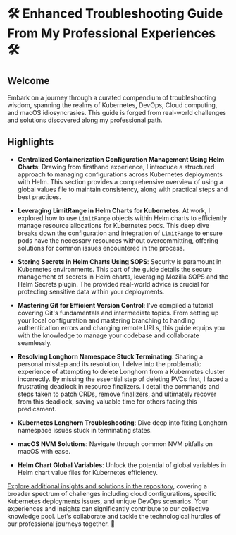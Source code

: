 
# 🛠️ Enhanced Troubleshooting Guide From My Professional Experiences 🛠️

## Welcome

Embark on a journey through a curated compendium of troubleshooting wisdom, spanning the realms of Kubernetes, DevOps, Cloud computing, and macOS idiosyncrasies. This guide is forged from real-world challenges and solutions discovered along my professional path.

## Highlights

- **Centralized Containerization Configuration Management Using Helm Charts**: Drawing from firsthand experience, I introduce a structured approach to managing configurations across Kubernetes deployments with Helm. This section provides a comprehensive overview of using a global values file to maintain consistency, along with practical steps and best practices.

- **Leveraging LimitRange in Helm Charts for Kubernetes**: At work, I explored how to use `LimitRange` objects within Helm charts to efficiently manage resource allocations for Kubernetes pods. This deep dive breaks down the configuration and integration of `LimitRange` to ensure pods have the necessary resources without overcommitting, offering solutions for common issues encountered in the process.

- **Storing Secrets in Helm Charts Using SOPS**: Security is paramount in Kubernetes environments. This part of the guide details the secure management of secrets in Helm charts, leveraging Mozilla SOPS and the Helm Secrets plugin. The provided real-world advice is crucial for protecting sensitive data within your deployments.

- **Mastering Git for Efficient Version Control**: I've compiled a tutorial covering Git's fundamentals and intermediate topics. From setting up your local configuration and mastering branching to handling authentication errors and changing remote URLs, this guide equips you with the knowledge to manage your codebase and collaborate seamlessly.

- **Resolving Longhorn Namespace Stuck Terminating**: Sharing a personal misstep and its resolution, I delve into the problematic experience of attempting to delete Longhorn from a Kubernetes cluster incorrectly. By missing the essential step of deleting PVCs first, I faced a frustrating deadlock in resource finalizers. I detail the commands and steps taken to patch CRDs, remove finalizers, and ultimately recover from this deadlock, saving valuable time for others facing this predicament.

- **Kubernetes Longhorn Troubleshooting**: Dive deep into fixing Longhorn namespace issues stuck in terminating states.

- **macOS NVM Solutions**: Navigate through common NVM pitfalls on macOS with ease.

- **Helm Chart Global Variables**: Unlock the potential of global variables in Helm chart value files for Kubernetes efficiency.


[Explore additional insights and solutions in the repository](https://github.com/victorwokili/Troubleshooting), covering a broader spectrum of challenges including cloud configurations, specific Kubernetes deployments issues, and unique DevOps scenarios. Your experiences and insights can significantly contribute to our collective knowledge pool. Let's collaborate and tackle the technological hurdles of our professional journeys together. 🚀
